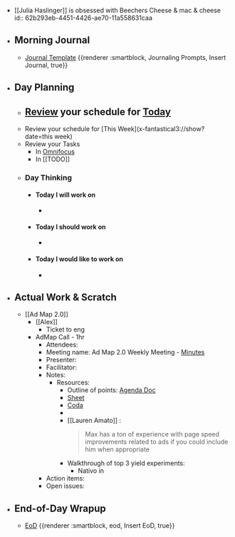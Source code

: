 - [[Julia Haslinger]] is obsessed with Beechers Cheese & mac & cheese
  id:: 62b293eb-4451-4426-ae70-11a558631caa
- ## Morning Journal
	- [Journal Template](((62a73923-0d4c-4e1c-a939-7fd90622dd86))) {{renderer :smartblock, Journaling Prompts, Insert Journal, true}}
- ## Day Planning
	- [Review](((62a89da8-158e-4a7a-a23d-f866fb3100a9))) your schedule for [Today](x-fantastical3://show?date=[[2022/06/22]])
		-
	- Review your schedule for [This Week](x-fantastical3://show?date=this week)
	- Review your Tasks
		- In [Omnifocus](omnifocus:///forecast)
		- In [[TODO]]
	- ### Day Thinking
		- #### Today I will work on
			-
		- #### Today I should work on
			-
		- #### Today I would like to work on
			-
- ## Actual Work & Scratch
	- [[Ad Map 2.0]]
		- [[Alex]]
			- Ticket to eng
		- AdMap Call - 1hr
			- Attendees:
			- Meeting name: Ad Map 2.0 Weekly Meeting - [Minutes](https://docs.google.com/document/d/16cY0x-6n8Vi1UgO-2M2H2diVFVppRjgogOUS3Z8recg/edit#heading=h.1z76oa3pum4a)
			- Presenter:
			- Facilitator:
			- Notes:
				- Resources:
					- Outline of points: [Agenda Doc](https://docs.google.com/document/d/1e8VgGePSDpGFNWmEnyatPcFjQqxE6QWfwCGmQsXrjtE/edit)
					- [Sheet](https://docs.google.com/spreadsheets/d/1UxbrYoezbidQHbC-2e0bX1W4-CXFLBydWGdY7fXdFOg/edit?usp=sharing)
					- [Coda](https://coda.io/d/Ad-Map-Experiments_dWiMP9n89ht/List-of-Ad-Map-Experiments_suyYs#_luTkg)
					-
					- [[Lauren Amato]] :
					  > Max has a ton of experience with page speed improvements related to ads if you could include him when appropriate
					- Walkthrough of top 3 yield experiments:
						- Nativo in
			- Action items:
			- Open issues:
- ## End-of-Day Wrapup
	- [EoD](((62a8f8a3-8e3a-4933-a94d-35cf93d8efe9))) {{renderer :smartblock, eod, Insert EoD, true}}